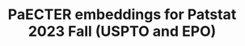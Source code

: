 ---
citation: '@data{3.BGRPMI_2024,

  author = {Ghosh, Mainak and Erhardt, Sebastian and Rose, Michael and Buunk, Erik
  and Harhoff, Dietmar},

  publisher = {Edmond},

  title = {{PaECTER embeddings for Patstat 2023 Fall (USPTO and EPO)}},

  year = {2024},

  version = {V1},

  doi = {10.17617/3.BGRPMI},

  url = {https://doi.org/10.17617/3.BGRPMI}

  }'
contributors:
- Mainak Ghosh
- Sebastian Erhardt
- Michael Rose
- Erik Buunk
- Dietmar Harhoff
cost: none
description: PaECTER embeddings at the Patstat family level (using one representative
  family member) based on Patstat Fall 2023
documentation: https://edmond.mpg.de/dataset.xhtml?persistentId=doi%3A10.17617%2F3.BGRPMI
doi: 10.17617/3.BGRPMI
last_edit: Wed, 18 Dec 2024 12:48:24 GMT
location: https://edmond.mpg.de/dataset.xhtml?persistentId=doi%3A10.17617%2F3.BGRPMI
maintained_by: erik.buunk@ip.mpg.de
open_access: 'TRUE'
related_projects: {}
related_publications: 'PaECTER: Patent-level Representation Learning using Citation-informed
  Transformers: https://arxiv.org/abs/2402.19411'
shortname: paecter
size: 24.4GB + 57.7GB
tags:
- patents
- embeddings
- PaECTER
timeframe: until 2023-10
title: PaECTER embeddings for Patstat 2023 Fall (USPTO and EPO)
uuid: 7272858a-dcf6-4ac7-bf64-3d2d46f23043
---
